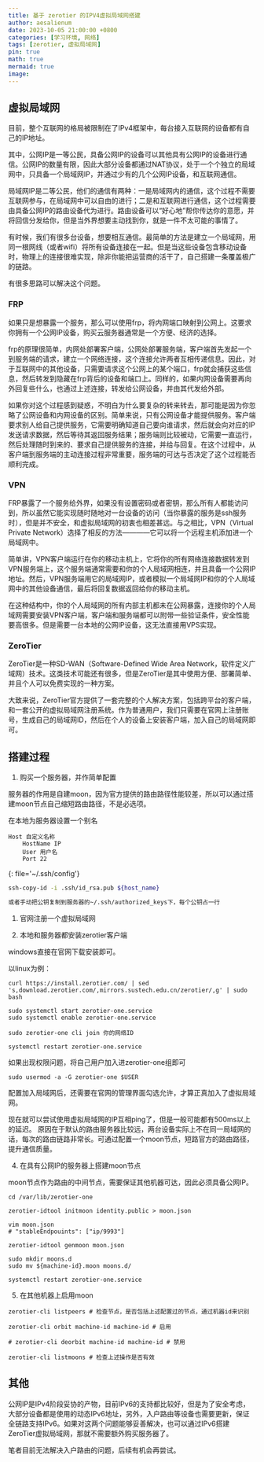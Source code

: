 ```yaml
---
title: 基于 zerotier 的IPV4虚拟局域网搭建
author: aesalienum
date: 2023-10-05 21:00:00 +0800
categories: [学习环境, 网络]
tags: [zerotier, 虚拟局域网]
pin: true
math: true
mermaid: true
image:
---
```


## 虚拟局域网

目前，整个互联网的格局被限制在了IPv4框架中，每台接入互联网的设备都有自己的IP地址。

其中，公网IP是一等公民，具备公网IP的设备可以其他具有公网IP的设备进行通信。公网IP的数量有限，因此大部分设备都通过NAT协议，处于一个个独立的局域网中，只具备一个局域网IP，并通过少有的几个公网IP设备，和互联网通信。

局域网IP是二等公民，他们的通信有两种：一是局域网内的通信，这个过程不需要互联网参与，在局域网中可以自由的进行；二是和互联网进行通信，这个过程需要由具备公网IP的路由设备代为进行。路由设备可以“好心地”帮你传达你的意愿，并将回信分发给你，但是当外界想要主动找到你，就是一件不太可能的事情了。

有时候，我们有很多台设备，想要相互通信。最简单的方法是建立一个局域网，用同一根网线（或者wifi）将所有设备连接在一起。但是当这些设备包含移动设备时，物理上的连接很难实现，除非你能把运营商的活干了，自己搭建一条覆盖极广的链路。

有很多思路可以解决这个问题。

### FRP

如果只是想暴露一个服务，那么可以使用frp，将内网端口映射到公网上。这要求你拥有一个公网IP设备，购买云服务器通常是一个方便、经济的选择。

frp的原理很简单，内网处部署客户端，公网处部署服务端，客户端首先发起一个到服务端的请求，建立一个网络连接，这个连接允许两者互相传递信息。因此，对于互联网中的其他设备，只需要请求这个公网上的某个端口，frp就会捕获这些信息，然后转发到隐藏在frp背后的设备和端口上。同样的，如果内网设备需要再向外回复些什么，也通过上述连接，转发给公网设备，并由其代发给外部。

如果你对这个过程感到疑惑，不明白为什么要复杂的转来转去，那可能是因为你忽略了公网设备和内网设备的区别。简单来说，只有公网设备才能提供服务。客户端要求别人给自己提供服务，它需要明确知道自己要向谁请求，然后就会向对应的IP发送请求数据，然后等待其返回服务结果；服务端则比较被动，它需要一直运行，然后处理随时到来的、要求自己提供服务的连接，并给与回复。在这个过程中，从客户端到服务端的主动连接过程非常重要，服务端的可达与否决定了这个过程能否顺利完成。

### VPN

FRP暴露了一个服务给外界，如果没有设置密码或者密钥，那么所有人都能访问到，所以虽然它能实现随时随地对一台设备的访问（当你暴露的服务是ssh服务时），但是并不安全，和虚拟局域网的初衷也相差甚远。与之相比，VPN（Virtual Private Network）选择了相反的方法————它可以将一个远程主机添加进一个局域网中。

简单讲，VPN客户端运行在你的移动主机上，它将你的所有网络连接数据转发到VPN服务端上，这个服务端通常需要和你的个人局域网相连，并且具备一个公网IP地址。然后，VPN服务端用它的局域网IP，或者模拟一个局域网IP和你的个人局域网中的其他设备通信，最后将回复数据返回给你的移动主机。

在这种结构中，你的个人局域网的所有内部主机都未在公网暴露，连接你的个人局域网需要安装VPN客户端，客户端和服务端都可以附带一些验证条件，安全性能要高很多。但是需要一台本地的公网IP设备，这无法直接用VPS实现。

### ZeroTier

ZeroTier是一种SD-WAN（Software-Defined Wide Area Network，软件定义广域网）技术。这类技术可能还有很多，但是ZeroTier是其中使用方便、部署简单、并且个人可以免费实现的一种方案。

大致来说，ZeroTier官方提供了一套完整的个人解决方案，包括跨平台的客户端，和一套公开的虚拟局域网注册系统。作为普通用户，我们只需要在官网上注册账号，生成自己的局域网ID，然后在个人的设备上安装客户端，加入自己的局域网即可。

## 搭建过程

1. 购买一个服务器，并作简单配置

服务器的作用是自建moon，因为官方提供的路由路径性能较差，所以可以通过搭建moon节点自己缩短路由路径，不是必选项。

在本地为服务器设置一个别名
```
Host 自定义名称
    HostName IP
    User 用户名
    Port 22
```
{: file='~/.ssh/config'}


```bash
ssh-copy-id -i .ssh/id_rsa.pub ${host_name}

或者手动把公钥复制到服务器的~/.ssh/authorized_keys下，每个公钥占一行
```
1. 官网注册一个虚拟局域网



3. 本地和服务器都安装zerotier客户端

windows直接在官网下载安装即可。

以linux为例：

```shell
curl https://install.zerotier.com/ | sed 's,download.zerotier.com/,mirrors.sustech.edu.cn/zerotier/,g' | sudo bash

sudo systemctl start zerotier-one.service
sudo systemctl enable zerotier-one.service

sudo zerotier-one cli join 你的网络ID

systemctl restart zerotier-one.service
```

如果出现权限问题，将自己用户加入进zerotier-one组即可
```shell
sudo usermod -a -G zerotier-one $USER
```

配置加入局域网后，还需要在官网的管理界面勾选允许，才算正真加入了虚拟局域网。

现在就可以尝试使用虚拟局域网的IP互相ping了，但是一般可能都有500ms以上的延迟。
原因在于默认的路由服务器比较远，两台设备实际上不在同一局域网的话，每次的路由链路非常长。可通过配置一个moon节点，短路官方的路由路径，提升通信质量。

4. 在具有公网IP的服务器上搭建moon节点

moon节点作为路由的中间节点，需要保证其他机器可达，因此必须具备公网IP。

```shell
cd /var/lib/zerotier-one

zerotier-idtool initmoon identity.public > moon.json

vim moon.json
# "stableEndpouints": ["ip/9993"]

zerotier-idtool genmoon moon.json

sudo mkdir moons.d
sudo mv ${machine-id}.moon moons.d/

systemctl restart zerotier-one.service
```

5. 在其他机器上启用moon

```shell
zerotier-cli listpeers # 检查节点，是否包括上述配置过的节点，通过机器id来识别

zerotier-cli orbit machine-id machine-id # 启用

# zerotier-cli deorbit machine-id machine-id # 禁用

zerotier-cli listmoons # 检查上述操作是否有效
```


## 其他

公网IP是IPv4阶段妥协的产物，目前IPv6的支持都比较好，但是为了安全考虑，大部分设备都是使用的动态IPv6地址，另外，入户路由等设备也需要更新，保证全链路支持IPv6。如果对这两个问题能够妥善解决，也可以通过IPv6搭建ZeroTier虚拟局域网，那就不需要额外购买服务器了。

笔者目前无法解决入户路由的问题，后续有机会再尝试。